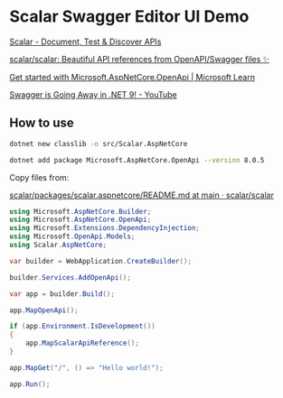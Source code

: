 # Scalar Swagger Editor UI Demo

[Scalar - Document, Test & Discover APIs](https://scalar.com/)

[scalar/scalar: Beautiful API references from OpenAPI/Swagger files ✨](https://github.com/ScalaR/ScalaR)

[Get started with Microsoft.AspNetCore.OpenApi | Microsoft Learn](https://learn.microsoft.com/en-us/aspnet/core/fundamentals/minimal-apis/aspnetcore-openapi?view=aspnetcore-9.0&tabs=visual-studio#using-scalar-for-interactive-api-documentation)

[Swagger is Going Away in .NET 9! - YouTube](https://www.youtube.com/watch?v=8xEkVmqlr4I&sttick=0)

## How to use

<!-- Install .NET 9 SDK (v9.0.100-preview.4)

[Download .NET 9.0 (Linux, macOS, and Windows)](https://dotnet.microsoft.com/en-us/download/dotnet/9.0) -->

<!-- ```sh
dotnet add package Scalar.AspNetCore
``` -->

```sh
dotnet new classlib -o src/Scalar.AspNetCore
```

```sh
dotnet add package Microsoft.AspNetCore.OpenApi --version 8.0.5
```

Copy files from:

[scalar/packages/scalar.aspnetcore/README.md at main · scalar/scalar](https://github.com/scalar/scalar/blob/main/packages/scalar.aspnetcore/README.md)

```csharp
using Microsoft.AspNetCore.Builder;
using Microsoft.AspNetCore.OpenApi;
using Microsoft.Extensions.DependencyInjection;
using Microsoft.OpenApi.Models;
using Scalar.AspNetCore;

var builder = WebApplication.CreateBuilder();

builder.Services.AddOpenApi();

var app = builder.Build();

app.MapOpenApi();

if (app.Environment.IsDevelopment())
{
    app.MapScalarApiReference();
}

app.MapGet("/", () => "Hello world!");

app.Run();
```
